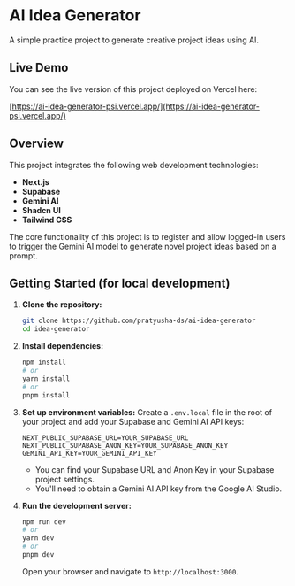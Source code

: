 # AI Idea Generator

A simple practice project to generate creative project ideas using AI.

## Live Demo

You can see the live version of this project deployed on Vercel here:

[https://ai-idea-generator-psi.vercel.app/](https://ai-idea-generator-psi.vercel.app/)

## Overview

This project integrates the following web development technologies:

- **Next.js**
- **Supabase**
- **Gemini AI**
- **Shadcn UI**
- **Tailwind CSS**

The core functionality of this project is to register and allow logged-in users to trigger the Gemini AI model to generate novel project ideas based on a prompt.

## Getting Started (for local development)

1.  **Clone the repository:**

    ```bash
    git clone https://github.com/pratyusha-ds/ai-idea-generator
    cd idea-generator
    ```

2.  **Install dependencies:**

    ```bash
    npm install
    # or
    yarn install
    # or
    pnpm install
    ```

3.  **Set up environment variables:**
    Create a `.env.local` file in the root of your project and add your Supabase and Gemini AI API keys:

    ```env
    NEXT_PUBLIC_SUPABASE_URL=YOUR_SUPABASE_URL
    NEXT_PUBLIC_SUPABASE_ANON_KEY=YOUR_SUPABASE_ANON_KEY
    GEMINI_API_KEY=YOUR_GEMINI_API_KEY
    ```

    - You can find your Supabase URL and Anon Key in your Supabase project settings.
    - You'll need to obtain a Gemini AI API key from the Google AI Studio.

4.  **Run the development server:**

    ```bash
    npm run dev
    # or
    yarn dev
    # or
    pnpm dev
    ```

    Open your browser and navigate to `http://localhost:3000`.
